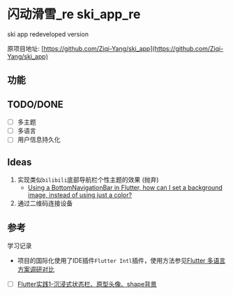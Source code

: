 # 闪动滑雪_re ski_app_re
ski app redeveloped version  

原项目地址: [https://github.com/Ziqi-Yang/ski_app](https://github.com/Ziqi-Yang/ski_app)
## 功能


## TODO/DONE

- [ ] 多主题
- [ ] 多语言
- [ ] 用户信息持久化

## Ideas

1. 实现类似`bilibili`底部导航栏个性主题的效果 (抛弃)
   - [Using a BottomNavigationBar in Flutter, how can I set a background image, instead of using just a color?](https://stackoverflow.com/questions/60820046/using-a-bottomnavigationbar-in-flutter-how-can-i-set-a-background-image-instea)
2. 通过二维码连接设备


## 参考
学习记录  
- 项目的国际化使用了IDE插件`Flutter Intl`插件，使用方法参见[Flutter 多语言方案调研对比](https://www.jianshu.com/p/92b955b2b0a9)
- [ ] [Flutter实践1-沉浸式状态栏、原型头像、shape背景](https://blog.csdn.net/qq998701/article/details/122181625?spm=1001.2101.3001.6661.1&utm_medium=distribute.pc_relevant_t0.none-task-blog-2~default~CTRLIST~Rate-1-122181625-blog-103123227.pc_relevant_paycolumn_v3&depth_1-utm_source=distribute.pc_relevant_t0.none-task-blog-2~default~CTRLIST~Rate-1-122181625-blog-103123227.pc_relevant_paycolumn_v3&utm_relevant_index=1)